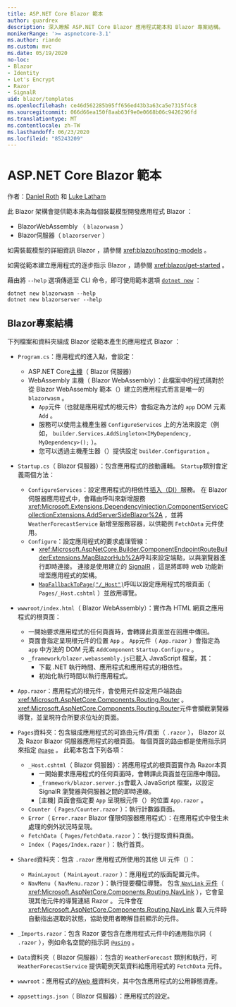 ```yaml
---
title: ASP.NET Core Blazor 範本
author: guardrex
description: 深入瞭解 ASP.NET Core Blazor 應用程式範本和 Blazor 專案結構。
monikerRange: '>= aspnetcore-3.1'
ms.author: riande
ms.custom: mvc
ms.date: 05/19/2020
no-loc:
- Blazor
- Identity
- Let's Encrypt
- Razor
- SignalR
uid: blazor/templates
ms.openlocfilehash: ce46d562285b95ff656ed43b3a63ca5e7315f4c8
ms.sourcegitcommit: 066d66ea150f8aab63f9e0e0668b06c9426296fd
ms.translationtype: MT
ms.contentlocale: zh-TW
ms.lasthandoff: 06/23/2020
ms.locfileid: "85243209"
---
```

# <a name="aspnet-core-blazor-templates"></a>ASP.NET Core Blazor 範本

作者：[Daniel Roth](https://github.com/danroth27) 和 [Luke Latham](https://github.com/guardrex)

此 Blazor 架構會提供範本來為每個裝載模型開發應用程式 Blazor ：

* BlazorWebAssembly （ `blazorwasm` ）
* Blazor伺服器（ `blazorserver` ）

如需裝載模型的詳細資訊 Blazor ，請參閱 <xref:blazor/hosting-models> 。

如需從範本建立應用程式的逐步指示 Blazor ，請參閱 <xref:blazor/get-started> 。

藉由將 `--help` 選項傳遞至 CLI 命令，即可使用範本選項 [`dotnet new`](/dotnet/core/tools/dotnet-new) ：

```dotnetcli
dotnet new blazorwasm --help
dotnet new blazorserver --help
```

## <a name="blazor-project-structure"></a>Blazor專案結構

下列檔案和資料夾組成 Blazor 從範本產生的應用程式 Blazor ：

* `Program.cs`：應用程式的進入點，會設定：

  * ASP.NET Core[主機](xref:fundamentals/host/generic-host)（ Blazor 伺服器）
  * WebAssembly 主機（ Blazor WebAssembly）：此檔案中的程式碼對於從 Blazor WebAssembly 範本（）建立的應用程式而言是唯一的 `blazorwasm` 。
    * `App`元件（也就是應用程式的根元件）會指定為方法的 `app` DOM 元素 `Add` 。
    * 服務可以使用主機產生器 `ConfigureServices` 上的方法來設定（例如， `builder.Services.AddSingleton<IMyDependency, MyDependency>();` ）。
    * 您可以透過主機產生器（）提供設定 `builder.Configuration` 。

* `Startup.cs`（ Blazor 伺服器）：包含應用程式的啟動邏輯。 `Startup`類別會定義兩個方法：

  * `ConfigureServices`：設定應用程式的相依性[插入（DI）](xref:fundamentals/dependency-injection)服務。 在 Blazor 伺服器應用程式中，會藉由呼叫來新增服務 <xref:Microsoft.Extensions.DependencyInjection.ComponentServiceCollectionExtensions.AddServerSideBlazor%2A> ，並將 `WeatherForecastService` 新增至服務容器，以供範例 `FetchData` 元件使用。
  * `Configure`：設定應用程式的要求處理管線：
    * <xref:Microsoft.AspNetCore.Builder.ComponentEndpointRouteBuilderExtensions.MapBlazorHub%2A>呼叫來設定端點，以與瀏覽器進行即時連接。 連接是使用建立的 [SignalR](xref:signalr/introduction) ，這是將即時 web 功能新增至應用程式的架構。
    * [`MapFallbackToPage("/_Host")`](xref:Microsoft.AspNetCore.Builder.RazorPagesEndpointRouteBuilderExtensions.MapFallbackToPage*)呼叫以設定應用程式的根頁面（ `Pages/_Host.cshtml` ）並啟用導覽。

* `wwwroot/index.html`（ Blazor WebAssembly）：實作為 HTML 網頁之應用程式的根頁面：
  * 一開始要求應用程式的任何頁面時，會轉譯此頁面並在回應中傳回。
  * 頁面會指定呈現根元件的位置 `App` 。 `App`元件（ `App.razor` ）會指定為 `app` 中方法的 DOM 元素 `AddComponent` `Startup.Configure` 。
  * `_framework/blazor.webassembly.js`已載入 JavaScript 檔案，其：
    * 下載 .NET 執行時間、應用程式和應用程式的相依性。
    * 初始化執行時間以執行應用程式。

* `App.razor`：應用程式的根元件，會使用元件設定用戶端路由 <xref:Microsoft.AspNetCore.Components.Routing.Router> 。 <xref:Microsoft.AspNetCore.Components.Routing.Router>元件會攔截瀏覽器導覽，並呈現符合所要求位址的頁面。

* `Pages`資料夾：包含組成應用程式的可路由元件/頁面（ `.razor` ）， Blazor 以及 Razor Blazor 伺服器應用程式的根頁面。 每個頁面的路由都是使用指示詞來指定 [`@page`](xref:mvc/views/razor#page) 。 此範本包含下列各項：
  * `_Host.cshtml`（ Blazor 伺服器）：將應用程式的根頁面實作為 Razor本頁
    * 一開始要求應用程式的任何頁面時，會轉譯此頁面並在回應中傳回。
    * `_framework/blazor.server.js`會載入 JavaScript 檔案，以設定 SignalR 瀏覽器與伺服器之間的即時連線。
    * [主機] 頁面會指定要 `App` 呈現根元件（）的位置 `App.razor` 。
  * `Counter`（ `Pages/Counter.razor` ）：執行計數器頁面。
  * `Error`（ `Error.razor` Blazor 僅限伺服器應用程式）：在應用程式中發生未處理的例外狀況時呈現。
  * `FetchData`（ `Pages/FetchData.razor` ）：執行提取資料頁面。
  * `Index`（ `Pages/Index.razor` ）：執行首頁。

* `Shared`資料夾：包含 `.razor` 應用程式所使用的其他 UI 元件（）：
  * `MainLayout`（ `MainLayout.razor` ）：應用程式的版面配置元件。
  * `NavMenu`（ `NavMenu.razor` ）：執行提要欄位導覽。 包含[ `NavLink` 元件](xref:blazor/fundamentals/routing#navlink-component)（ <xref:Microsoft.AspNetCore.Components.Routing.NavLink> ），它會呈現其他元件的導覽連結 Razor 。 元件會在 <xref:Microsoft.AspNetCore.Components.Routing.NavLink> 載入元件時自動指出選取的狀態，協助使用者瞭解目前顯示的元件。

* `_Imports.razor`：包含 Razor 要包含在應用程式元件中的通用指示詞（ `.razor` ），例如命名空間的指示詞 [`@using`](xref:mvc/views/razor#using) 。

* `Data`資料夾（ Blazor 伺服器）：包含的 `WeatherForecast` 類別和執行，可 `WeatherForecastService` 提供範例天氣資料給應用程式的 `FetchData` 元件。

* `wwwroot`：應用程式的[Web 根](xref:fundamentals/index#web-root)資料夾，其中包含應用程式的公用靜態資產。

* `appsettings.json`（ Blazor 伺服器）：應用程式的設定。
